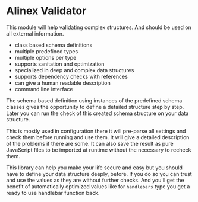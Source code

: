 # Alinex Validator

This module will help validating complex structures. And should be used on all
external information.

- class based schema definitions
- multiple predefined types
- multiple options per type
- supports sanitation and optimization
- specialized in deep and complex data structures
- supports dependency checks with references
- can give a human readable description
- command line interface

The schema based definition using instances of the predefined schema classes gives
the opportunity to define a detailed structure step by step. Later you can run the
check of this created schema structure on your data structure.

This is mostly used in configuration there it will pre-parse all settings and check
them before running and use them. It will give a detailed description of the problems
if there are some. It can also save the result as pure JavaScript files to be imported
at runtime without the necessary to recheck them.

This library can help you make your life secure and easy but you should have to
define your data structure deeply, before. If you do so
you can trust and use the values as they are without further checks.
And you'll get the benefit of automatically optimized values like for `handlebars`
type you get a ready to use handlebar function back.
